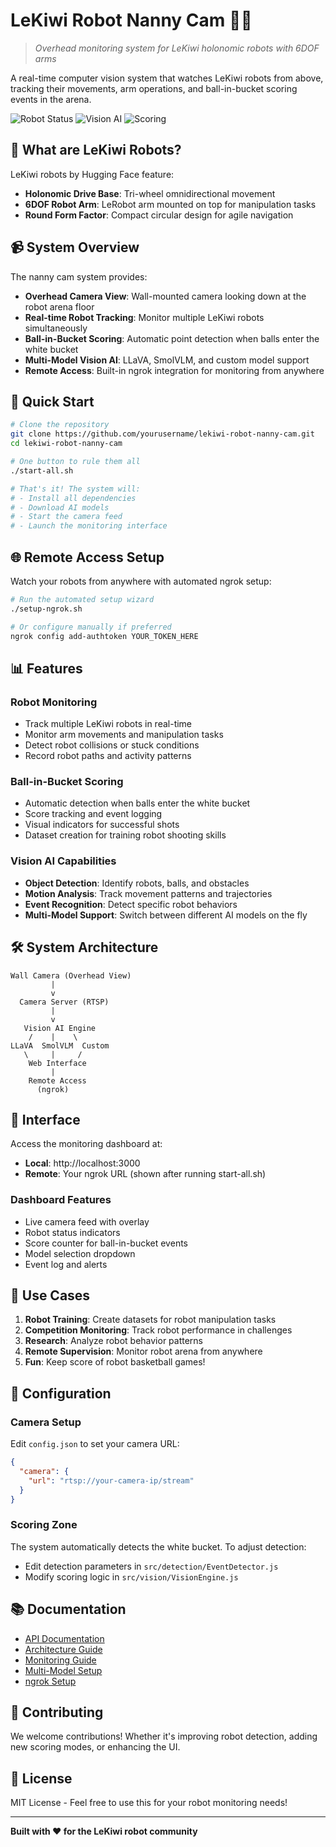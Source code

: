 # LeKiwi Robot Nanny Cam 🤖🥝

> *Overhead monitoring system for LeKiwi holonomic robots with 6DOF arms*

A real-time computer vision system that watches LeKiwi robots from above, tracking their movements, arm operations, and ball-in-bucket scoring events in the arena.

![Robot Status](https://img.shields.io/badge/LeKiwi-Active-brightgreen)
![Vision AI](https://img.shields.io/badge/Vision-AI%20Powered-blue)
![Scoring](https://img.shields.io/badge/Ball%20Tracking-Enabled-ff69b4)

## 🤖 What are LeKiwi Robots?

LeKiwi robots by Hugging Face feature:
- **Holonomic Drive Base**: Tri-wheel omnidirectional movement
- **6DOF Robot Arm**: LeRobot arm mounted on top for manipulation tasks
- **Round Form Factor**: Compact circular design for agile navigation

## 📹 System Overview

The nanny cam system provides:
- **Overhead Camera View**: Wall-mounted camera looking down at the robot arena floor
- **Real-time Robot Tracking**: Monitor multiple LeKiwi robots simultaneously
- **Ball-in-Bucket Scoring**: Automatic point detection when balls enter the white bucket
- **Multi-Model Vision AI**: LLaVA, SmolVLM, and custom model support
- **Remote Access**: Built-in ngrok integration for monitoring from anywhere

## 🚀 Quick Start

```bash
# Clone the repository
git clone https://github.com/yourusername/lekiwi-robot-nanny-cam.git
cd lekiwi-robot-nanny-cam

# One button to rule them all
./start-all.sh

# That's it! The system will:
# - Install all dependencies
# - Download AI models
# - Start the camera feed
# - Launch the monitoring interface
```

## 🌐 Remote Access Setup

Watch your robots from anywhere with automated ngrok setup:

```bash
# Run the automated setup wizard
./setup-ngrok.sh

# Or configure manually if preferred
ngrok config add-authtoken YOUR_TOKEN_HERE
```

## 📊 Features

### Robot Monitoring
- Track multiple LeKiwi robots in real-time
- Monitor arm movements and manipulation tasks
- Detect robot collisions or stuck conditions
- Record robot paths and activity patterns

### Ball-in-Bucket Scoring
- Automatic detection when balls enter the white bucket
- Score tracking and event logging
- Visual indicators for successful shots
- Dataset creation for training robot shooting skills

### Vision AI Capabilities
- **Object Detection**: Identify robots, balls, and obstacles
- **Motion Analysis**: Track movement patterns and trajectories
- **Event Recognition**: Detect specific robot behaviors
- **Multi-Model Support**: Switch between different AI models on the fly

## 🛠️ System Architecture

```
Wall Camera (Overhead View)
         |
         v
  Camera Server (RTSP)
         |
         v
   Vision AI Engine
    /    |    \
LLaVA  SmolVLM  Custom
   \     |     /
    Web Interface
         |
    Remote Access
      (ngrok)
```

## 📱 Interface

Access the monitoring dashboard at:
- **Local**: http://localhost:3000
- **Remote**: Your ngrok URL (shown after running start-all.sh)

### Dashboard Features
- Live camera feed with overlay
- Robot status indicators
- Score counter for ball-in-bucket events
- Model selection dropdown
- Event log and alerts

## 🎯 Use Cases

1. **Robot Training**: Create datasets for robot manipulation tasks
2. **Competition Monitoring**: Track robot performance in challenges
3. **Research**: Analyze robot behavior patterns
4. **Remote Supervision**: Monitor robot arena from anywhere
5. **Fun**: Keep score of robot basketball games!

## 🔧 Configuration

### Camera Setup
Edit `config.json` to set your camera URL:
```json
{
  "camera": {
    "url": "rtsp://your-camera-ip/stream"
  }
}
```

### Scoring Zone
The system automatically detects the white bucket. To adjust detection:
- Edit detection parameters in `src/detection/EventDetector.js`
- Modify scoring logic in `src/vision/VisionEngine.js`

## 📚 Documentation

- [API Documentation](API.md)
- [Architecture Guide](ARCHITECTURE.md)
- [Monitoring Guide](MONITORING_GUIDE.md)
- [Multi-Model Setup](MULTI_MODEL_GUIDE.md)
- [ngrok Setup](NGROK_SETUP.md)

## 🤝 Contributing

We welcome contributions! Whether it's improving robot detection, adding new scoring modes, or enhancing the UI.

## 📄 License

MIT License - Feel free to use this for your robot monitoring needs!

---

**Built with ❤️ for the LeKiwi robot community**